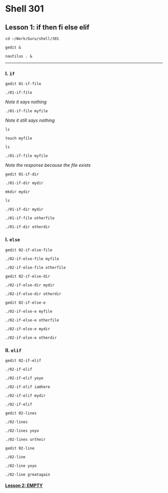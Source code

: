 # Shell 301
## Lesson 1: if then fi else elif

`cd ~/Work/Guru/shell/301`

`gedit &`

`nautilus . &`
___

### I. `if`

`gedit 01-if-file`

`./01-if-file`

*Note it says nothing*

`./01-if-file myfile`

*Note it still says nothing*

`ls`

`touch myfile`

`ls`

`./01-if-file myfile`

*Note the response because the file exists*

`gedit 01-if-dir`

`./01-if-dir mydir`

`mkdir mydir`

`ls`

`./01-if-dir mydir`

`./01-if-file otherfile`

`./01-if-dir otherdir`

### I. `else`

`gedit 02-if-else-file`

`./02-if-else-file myfile`

`./02-if-else-file otherfile`

`gedit 02-if-else-dir`

`./02-if-else-dir mydir`

`./02-if-else-dir otherdir`

`gedit 02-if-else-e`

`./02-if-else-e myfile`

`./02-if-else-e otherfile`

`./02-if-else-e mydir`

`./02-if-else-e otherdir`

### II. `elif`

`gedit 02-if-elif`

`./02-if-elif`

`./02-if-elif yoyo`

`./02-if-elif iamhere`

`./02-if-elif mydir`

`./02-if-elif`

`gedit 02-lines`

`./02-lines`

`./02-lines yoyo`

`./02-lines urtheir`

`gedit 02-line`

`./02-line`

`./02-line yoyo`

`./02-line greatagain`

#### [Lesson 2: EMPTY](https://github.com/inkVerb/guru/blob/master/301-shell/Lesson-02.md)
